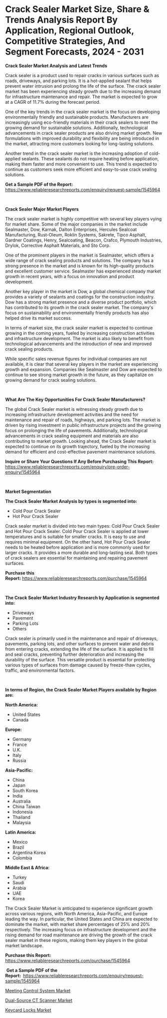 <p><h1>Crack Sealer Market Size, Share & Trends Analysis Report By Application, Regional Outlook, Competitive Strategies, And Segment Forecasts, 2024 - 2031</h1></p><p><strong>Crack Sealer Market Analysis and Latest Trends</strong></p>
<p><p>Crack sealer is a product used to repair cracks in various surfaces such as roads, driveways, and parking lots. It is a hot-applied sealant that helps prevent water intrusion and prolong the life of the surface. The crack sealer market has been experiencing steady growth due to the increasing demand for infrastructure maintenance and repair. The market is expected to grow at a CAGR of 11.7% during the forecast period.</p><p>One of the key trends in the crack sealer market is the focus on developing environmentally friendly and sustainable products. Manufacturers are increasingly using eco-friendly materials in their crack sealers to meet the growing demand for sustainable solutions. Additionally, technological advancements in crack sealer products are also driving market growth. New formulations with improved durability and flexibility are being introduced in the market, attracting more customers looking for long-lasting solutions.</p><p>Another trend in the crack sealer market is the increasing adoption of cold-applied sealants. These sealants do not require heating before application, making them faster and more convenient to use. This trend is expected to continue as customers seek more efficient and easy-to-use crack sealing solutions.</p></p>
<p><strong>Get a Sample PDF of the Report:&nbsp;</strong> <a href="https://www.reliableresearchreports.com/enquiry/request-sample/1545964">https://www.reliableresearchreports.com/enquiry/request-sample/1545964</a></p>
<p>&nbsp;</p>
<p><strong>Crack Sealer Major Market Players</strong></p>
<p><p>The crack sealer market is highly competitive with several key players vying for market share. Some of the major companies in the market include Sealmaster, Dow, Karnak, Dalton Enterprises, Hercules Sealcoat Manufacturing, Rust-Oleum, Roklin Systems, Sakrete, Tipco Asphalt, Gardner Coatings, Henry, Sealcoating, Beacon, Crafco, Plymouth Industries, Drylok, Corrective Asphalt Materials, and Sto Corp.</p><p>One of the prominent players in the market is Sealmaster, which offers a wide range of crack sealing products and solutions. The company has a strong presence in the market and is known for its high-quality products and excellent customer service. Sealmaster has experienced steady market growth in recent years, with a focus on innovation and product development.</p><p>Another key player in the market is Dow, a global chemical company that provides a variety of sealants and coatings for the construction industry. Dow has a strong market presence and a diverse product portfolio, which has contributed to its growth in the crack sealer market. The company's focus on sustainability and environmentally friendly products has also helped drive its market success.</p><p>In terms of market size, the crack sealer market is expected to continue growing in the coming years, fueled by increasing construction activities and infrastructure development. The market is also likely to benefit from technological advancements and the introduction of new and improved crack sealing products.</p><p>While specific sales revenue figures for individual companies are not available, it is clear that several key players in the market are experiencing growth and expansion. Companies like Sealmaster and Dow are expected to continue to see strong market growth in the future, as they capitalize on growing demand for crack sealing solutions.</p></p>
<p>&nbsp;</p>
<p><strong>What Are The Key Opportunities For Crack Sealer Manufacturers?</strong></p>
<p><p>The global Crack Sealer market is witnessing steady growth due to increasing infrastructure development activities and the need for maintenance and repair of roads, highways, and parking lots. The market is driven by rising investment in public infrastructure projects and the growing focus on prolonging the life of pavements. Additionally, technological advancements in crack sealing equipment and materials are also contributing to market growth. Looking ahead, the Crack Sealer market is expected to continue on its growth trajectory, fueled by the increasing demand for efficient and cost-effective pavement maintenance solutions.</p></p>
<p><strong>Inquire or Share Your Questions If Any Before Purchasing This Report:</strong> <a href="https://www.reliableresearchreports.com/enquiry/pre-order-enquiry/1545964">https://www.reliableresearchreports.com/enquiry/pre-order-enquiry/1545964</a></p>
<p>&nbsp;</p>
<p><strong>Market Segmentation</strong></p>
<p><strong>The Crack Sealer Market Analysis by types is segmented into:</strong></p>
<p><ul><li>Cold Pour Crack Sealer</li><li>Hot Pour Crack Sealer</li></ul></p>
<p><p>Crack sealer market is divided into two main types: Cold Pour Crack Sealer and Hot Pour Crack Sealer. Cold Pour Crack Sealer is applied at lower temperatures and is suitable for smaller cracks. It is easy to use and requires minimal equipment. On the other hand, Hot Pour Crack Sealer needs to be heated before application and is more commonly used for larger cracks. It provides a more durable and long-lasting seal. Both types of crack sealers are essential for maintaining and repairing pavement surfaces.</p></p>
<p><strong>Purchase this Report:&nbsp;</strong><a href="https://www.reliableresearchreports.com/purchase/1545964">https://www.reliableresearchreports.com/purchase/1545964</a></p>
<p>&nbsp;</p>
<p><strong>The Crack Sealer Market Industry Research by Application is segmented into:</strong></p>
<p><ul><li>Driveways</li><li>Pavement</li><li>Parking Lots</li><li>Others</li></ul></p>
<p><p>Crack sealer is primarily used in the maintenance and repair of driveways, pavements, parking lots, and other surfaces to prevent water and debris from entering cracks, extending the life of the surface. It is applied to fill and seal cracks, preventing further deterioration and increasing the durability of the surface. This versatile product is essential for protecting various types of surfaces from damage caused by freeze-thaw cycles, traffic, and environmental factors.</p></p>
<p>&nbsp;</p>
<p><strong>In terms of Region, the Crack Sealer Market Players available by Region are:</strong></p>
<p>
    <p> <strong> North America: </strong>
        <ul>
            <li>United States</li>
            <li>Canada</li>
        </ul>
        </p> 
    <p> <strong> Europe: </strong>
        <ul>
            <li>Germany</li>
            <li>France</li>
            <li>U.K.</li>
            <li>Italy</li>
            <li>Russia</li>
        </ul>
        </p> 
    <p> <strong> Asia-Pacific: </strong>
        <ul>
            <li>China</li>
            <li>Japan</li>
            <li>South Korea</li>
            <li>India</li>
            <li>Australia</li>
            <li>China Taiwan</li>
            <li>Indonesia</li>
            <li>Thailand</li>
            <li>Malaysia</li>
        </ul>
        </p> 
    <p> <strong> Latin America: </strong>
        <ul>
            <li>Mexico</li>
            <li>Brazil</li>
            <li>Argentina Korea</li>
            <li>Colombia</li>
        </ul>
        </p> 
    <p> <strong> Middle East & Africa: </strong>
        <ul>
            <li>Turkey</li>
            <li>Saudi</li>
            <li>Arabia</li>
            <li>UAE</li>
            <li>Korea</li>
        </ul>
    </p>
    </p>
<p><p>The Crack Sealer Market is anticipated to experience significant growth across various regions, with North America, Asia-Pacific, and Europe leading the way. In particular, the United States and China are expected to dominate the market, with market share percentages of 25% and 20% respectively. The increasing focus on infrastructure development and the rising demand for road maintenance are driving the growth of the crack sealer market in these regions, making them key players in the global market landscape.</p></p>
<p><strong>Purchase this Report: </strong><a href="https://www.reliableresearchreports.com/purchase/1545964">https://www.reliableresearchreports.com/purchase/1545964</a></p>
<p>&nbsp;<strong>Get a Sample PDF of the Report:&nbsp;&nbsp;</strong><a href="https://www.reliableresearchreports.com/enquiry/request-sample/1545964">https://www.reliableresearchreports.com/enquiry/request-sample/1545964</a></p>
<p><strong></strong></p>
<p><p><a href="https://view.publitas.com/reportprime-1/global-meeting-control-system-market-by-types-applications-and-major-players-with-regional-growth-rate-analysis-and-development-situation-from-2023-to-2030/">Meeting Control System Market</a></p><p><a href="https://view.publitas.com/reportprime-1/dual-source-ct-scanner-market-insights-market-players-and-forecast-till-2030/">Dual-Source CT Scanner Market</a></p><p><a href="https://view.publitas.com/reportprime-1/keycard-locks-market-size-2023-2030-global-industrial-analysis-key-geographical-regions-market-share-top-key-players-product-types-and-forecast-research-report/">Keycard Locks Market</a></p></p>